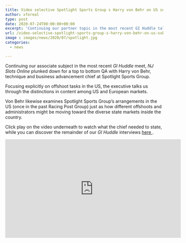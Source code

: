 ```yaml
---
title: Video selective Spotlight Sports Group s Harry von Behr on US subsidiary markets
author: xforeal 
type: post
date: 2020-07-24T00:00:00+00:00
excerpt: 'Continuing our partner topic in the most recent GI Huddle talk with, NJ Slots Online plunked down for a top to bottom QA with Harry von Behr, system and business advancement executive at Spotlight Sports Group '
url: /video-selective-spotlight-sports-group-s-harry-von-behr-on-us-subsidiary-markets/
image : images/news/2020/07/spotlight.jpg
categories:
  - news

---
```

Continuing our associate subject in the most recent _GI Huddle_ meet, _NJ Slots Online_ plunked down for a top to bottom QA with Harry von Behr, technique and business advancement chief at Spotlight Sports Group. 

Focusing explicitly on offshoot tasks in the US, the executive talks us through the distinctions in content among US and European markets. 

Von Behr likewise examines Spotlight Sports Group&#8217;s arrangements in the US (once in the past Racing Post Group) just as how different offshoots and administrators might be moving toward the diverse state markets inside the country. 

Click play on the video underneath to watch what the chief needed to state, while you can discover the remainder of our _GI Huddle_ interviews <a href="https://www.youtube.com/watch?v=Kt4DVketNY8" rel="noopener noreferrer" target="_blank">here </a>. 

<iframe loading="lazy" allowfullscreen="allowfullscreen" frameborder="0" height="315" src="https://www.youtube.com/embed/Kt4DVketNY8" width="560" />
